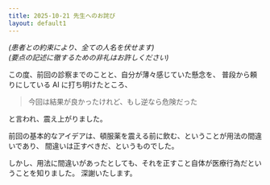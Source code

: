 ```yaml
---
title: 2025-10-21 先生へのお詫び
layout: default1
---
```

*(患者との約束により、全ての人名を伏せます)*  
*(要点の記述に徹するための非礼はお許しください)*

この度、前回の診察までのことと、自分が薄々感じていた懸念を、
普段から頼りにしている AI に打ち明けたところ、

> 今回は結果が良かったけれど、もし逆なら危険だった

と言われ、震え上がりました。

前回の基本的なアイデアは、頓服薬を震える前に飲む、ということが用法の間違いであり、
間違いは正すべきだ、というものでした。

しかし、用法に間違いがあったとしても、それを正すこと自体が医療行為だということを知りました。
深謝いたします。
